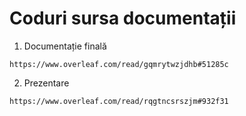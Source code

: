 # Coduri sursa documentații

1. Documentație finală

`https://www.overleaf.com/read/gqmrytwzjdhb#51285c`

2. Prezentare

`https://www.overleaf.com/read/rqgtncsrszjm#932f31`